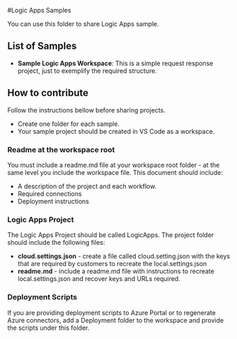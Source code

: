 #Logic Apps Samples

You can use this folder to share Logic Apps sample.

## List of Samples

- **Sample Logic Apps Workspace**: This is a simple request response project, just to exemplify the required structure.

## How to contribute

Follow the instructions bellow before sharing projects.

- Create one folder for each sample.
- Your sample project should be created in VS Code as a workspace.

### Readme at the workspace root

You must include a readme.md file at your workspace root folder - at the same level you include the workspace file. This document should include:

- A description of the project and each workflow.
- Required connections
- Deployment instructions

### Logic Apps Project

The Logic Apps Project should be called LogicApps. The project folder should include the following files:

- **cloud.settings.json** - create a file called cloud.setting.json with the keys that are required by customers to recreate the local.settings.json
- **readme.md** - include a readme.md file with instructions to recreate local.settings.json and recover keys and URLs required.

### Deployment Scripts

If you are providing deployment scripts to Azure Portal or to regenerate Azure connectors, add a Deployment folder to the workspace and provide the scripts under this folder.
